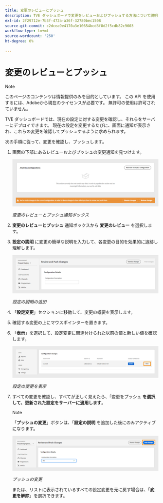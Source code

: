 ```yaml
---
title: 変更のレビューとプッシュ
description: TVE ダッシュボードで変更をレビューおよびプッシュする方法について説明します。
exl-id: 2f29712e-7b3f-472a-a36f-32780bec1508
source-git-commit: c2dcea9e4170a3e10654bcd3f8d2f5cdb82c9603
workflow-type: tm+mt
source-wordcount: '250'
ht-degree: 0%

---
```


# 変更のレビューとプッシュ

>[!NOTE]
>
>このページのコンテンツは情報提供のみを目的としています。 この API を使用するには、Adobeから現在のライセンスが必要です。 無許可の使用は許可されていません。

TVE ダッシュボードでは、現在の設定に対する変更を確認し、それらをサーバーにデプロイできます。 現在の設定を変更するたびに、画面に通知が表示され、これらの変更を確認してプッシュするように求められます。

次の手順に従って、変更を確認し、プッシュします。

1. 画面の下部にあるレビューおよびプッシュの変更通知を見つけます。

   ![ 変更通知のレビューとプッシュ ](assets/review-changes.png)

   *変更のレビューとプッシュ通知ボックス*

1. **変更のレビューとプッシュ** 通知ボックスから **変更のレビュー** を選択します。

1. **設定の説明** に変更の簡単な説明を入力して、各変更の目的を効果的に追跡し理解します。

   ![ 設定の説明の追加 ](assets/add-conf-desc.png)

   *設定の説明の追加*

1. 「**設定変更**」セクションに移動して、変更の概要を表示します。

1. 確認する変更の上にマウスポインターを置きます。

1. 「**表示**」を選択して、設定変更に関連付けられた以前の値と新しい値を確認します。

   ![ 設定の変更を表示 ](assets/view-configuration-changes.png)

   *設定の変更を表示*

1. すべての変更を確認し、すべてが正しく見えたら、「変更をプッシュ **を選択して、更新された設定をサーバーに適用します**。

   >[!NOTE]
   >
   >「**プッシュの変更**」ボタンは、「**設定の説明** を追加した後にのみアクティブになります。

   ![ プッシュの変更 ](assets/push-changes.png)

   *プッシュの変更*

   または、リストに表示されているすべての設定変更を元に戻す場合は、「**変更を解除**」を選択できます。
